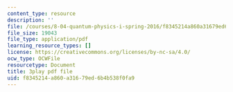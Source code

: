 ```yaml
---
content_type: resource
description: ''
file: /courses/8-04-quantum-physics-i-spring-2016/f8345214a860a31679ed6b4b538f0fa9_0ABYYJSvkVk.pdf
file_size: 19043
file_type: application/pdf
learning_resource_types: []
license: https://creativecommons.org/licenses/by-nc-sa/4.0/
ocw_type: OCWFile
resourcetype: Document
title: 3play pdf file
uid: f8345214-a860-a316-79ed-6b4b538f0fa9
---
```

